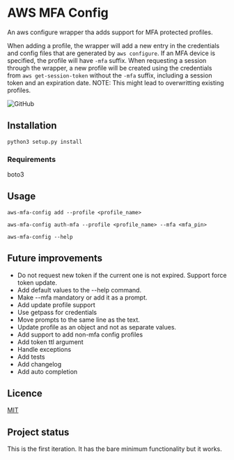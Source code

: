 # AWS MFA Config

An aws configure wrapper tha adds support for MFA protected profiles.

When adding a profile, the wrapper will add a new entry in the credentials and config files
that are generated by `aws configure`. If an MFA device is specified, the profile will have
`-mfa` suffix. When requesting a session through the wrapper, a new profile will be created
using the credentials from `aws get-session-token` without the `-mfa` suffix, including 
a session token and an expiration date.
NOTE: This might lead to overwritting existing profiles.

![GitHub](https://img.shields.io/github/license/gpetrousis/aws-mfa-config.svg)

## Installation
`python3 setup.py install`

### Requirements
boto3

## Usage
`aws-mfa-config add --profile <profile_name>`

`aws-mfa-config auth-mfa --profile <profile_name> --mfa <mfa_pin>`

`aws-mfa-config --help`

## Future improvements
- Do not request new token if the current one is not expired. Support force token update.
- Add default values to the --help command.
- Make --mfa mandatory or add it as a prompt.
- Add update profile support
- Use getpass for credentials
- Move prompts to the same line as the text.
- Update profile as an object and not as separate values.
- Add support to add non-mfa config profiles
- Add token ttl argument
- Handle exceptions
- Add tests
- Add changelog
- Add auto completion

<!-- Authors/Aknowldement -->

<!-- Licence -->
## Licence
[MIT](LICENCE)

<!-- Project status -->
## Project status
This is the first iteration. It has the bare minimum functionality but it works.
